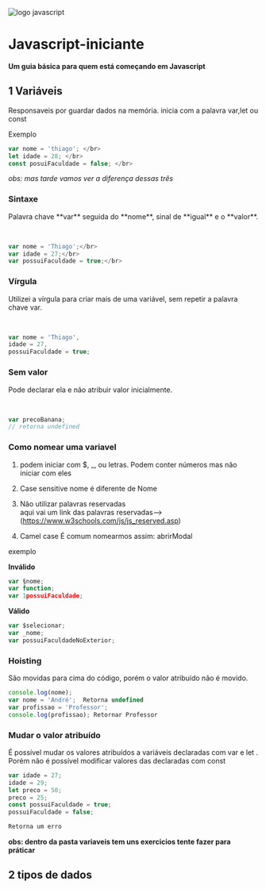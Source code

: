 ![logo javascript](https://pcodinomebzero.neocities.org/Imagens/javascript1.png)

# Javascript-iniciante </br>
__Um guia básica para quem está começando em Javascript__
## 1 Variáveis
Responsaveis por guardar dados na memória.
inicia com a palavra var,let ou const

<p>
Exemplo
</p>

~~~javascript
var nome = 'thiago'; </br>                            
let idade = 28; </br>
const posuiFaculdade = false; </br>
~~~

_obs: mas tarde vamos ver a diferença dessas três_

### Sintaxe

<p>
Palavra chave **var** seguida do **nome**, sinal de **igual** e o **valor**.
</p>
</br>

~~~javascript
var nome = 'Thiago';</br>
var idade = 27;</br>
var possuiFaculdade = true;</br>
~~~

### Vírgula
<p>
Utilizei a vírgula para criar mais de uma variável, sem repetir a
palavra chave var.</p>
</br>

~~~javascript
var nome = 'Thiago',
idade = 27,
possuiFaculdade = true;
~~~
### Sem valor
<p>
Pode declarar ela e não atribuir valor inicialmente.
</p>
</br>

~~~javascript
var precoBanana;
// retorna undefined
~~~

### Como nomear uma variavel

1. podem iniciar com $, _, ou letras.
Podem conter números mas não iniciar com eles

2. Case sensitive
nome é diferente de Nome

3. Não utilizar palavras reservadas</br>
aqui vai um link das palavras reservadas--> (https://www.w3schools.com/js/js_reserved.asp)

4. Camel case
É comum nomearmos assim: abrirModal

<p>
exemplo
</p>

__Inválido__
~~~javascript
var §nome;
var function;
var 1possuiFaculdade;
~~~
__Válido__
~~~javascript
var $selecionar;
var _nome;
var possuiFaculdadeNoExterior;
~~~

### Hoisting
<p>
São movidas para cima do código, porém o valor atribuído não é
movido.
</p>

~~~javascript
console.log(nome);
var nome = 'André';  Retorna undefined
var profissao = 'Professor';
console.log(profissao); Retornar Professor
~~~

### Mudar o valor atribuído
<p>É possível mudar os valores atribuídos a variáveis declaradas com
var e let . Porém não é possível modificar valores das declaradas com const</p>

~~~javascript
var idade = 27;
idade = 29;
let preco = 50;
preco = 25;
const possuiFaculdade = true;
possuiFaculdade = false;

Retorna um erro
~~~
**obs: dentro da pasta variaveis tem uns exercicios tente fazer para práticar**

## 2 tipos de dados
